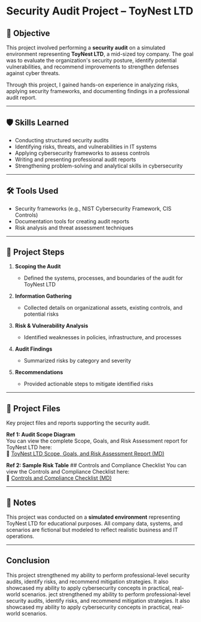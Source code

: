 # Security Audit Project – ToyNest LTD

## 🎯 Objective
This project involved performing a **security audit** on a simulated environment representing **ToyNest LTD**, a mid-sized toy company. The goal was to evaluate the organization's security posture, identify potential vulnerabilities, and recommend improvements to strengthen defenses against cyber threats.

Through this project, I gained hands-on experience in analyzing risks, applying security frameworks, and documenting findings in a professional audit report.

---

## 🛡️ Skills Learned
- Conducting structured security audits  
- Identifying risks, threats, and vulnerabilities in IT systems  
- Applying cybersecurity frameworks to assess controls  
- Writing and presenting professional audit reports  
- Strengthening problem-solving and analytical skills in cybersecurity  

---

## 🛠️ Tools Used
- Security frameworks (e.g., NIST Cybersecurity Framework, CIS Controls)  
- Documentation tools for creating audit reports  
- Risk analysis and threat assessment techniques  

---

## 🚀 Project Steps
1. **Scoping the Audit**  
   - Defined the systems, processes, and boundaries of the audit for ToyNest LTD  

2. **Information Gathering**  
   - Collected details on organizational assets, existing controls, and potential risks  

3. **Risk & Vulnerability Analysis**  
   - Identified weaknesses in policies, infrastructure, and processes  

4. **Audit Findings**  
   - Summarized risks by category and severity  

5. **Recommendations**  
   - Provided actionable steps to mitigate identified risks  

---

## 📂 Project Files
Key project files and reports supporting the security audit.

**Ref 1: Audit Scope Diagram**  
You can view the complete Scope, Goals, and Risk Assessment report for ToyNest LTD here:  
📄 [ToyNest LTD Scope, Goals, and Risk Assessment Report (MD)](./ToyNest_LTD_Scope_Goals_Risk_Assessment_Report.md.md)

**Ref 2: Sample Risk Table**  ## Controls and Compliance Checklist
You can view the Controls and Compliance Checklist here:  
📄 [Controls and Compliance Checklist (MD)](./Controls_and_compliance_checklist.md)


---

## 📝 Notes
This project was conducted on a **simulated environment** representing ToyNest LTD for educational purposes. All company data, systems, and scenarios are fictional but modeled to reflect realistic business and IT operations.

---

## Conclusion
This project strengthened my ability to perform professional-level security audits, identify risks, and recommend mitigation strategies. It also showcased my ability to apply cybersecurity concepts in practical, real-world scenarios.
ject strengthened my ability to perform professional-level security audits, identify risks, and recommend mitigation strategies. It also showcased my ability to apply cybersecurity concepts in practical, real-world scenarios.
